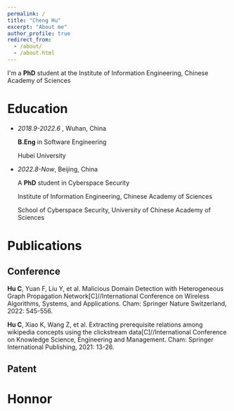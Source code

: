 ```yaml
---
permalink: /
title: "Cheng Hu"
excerpt: "About me"
author_profile: true
redirect_from: 
  - /about/
  - /about.html
---
```

I'm a **PhD** student at the Institute of Information Engineering, Chinese Academy of Sciences
# Education

* *2018.9-2022.6* , Wuhan, China
  
  **B.Eng** in Software Engineering
  
  Hubei University
  
* *2022.8-Now*, Beijing, China
  
  A **PhD** student in Cyberspace Security
  
  Institute of Information Engineering, Chinese Academy of Sciences
  
  School of Cyberspace Security, University of Chinese Academy of Sciences

# Publications

## Conference

**Hu C**, Yuan F, Liu Y, et al. Malicious Domain Detection with Heterogeneous Graph Propagation Network[C]//International Conference on Wireless Algorithms, Systems, and Applications. Cham: Springer Nature Switzerland, 2022: 545-556.

**Hu C**, Xiao K, Wang Z, et al. Extracting prerequisite relations among wikipedia concepts using the clickstream data[C]//International Conference on Knowledge Science, Engineering and Management. Cham: Springer International Publishing, 2021: 13-26.

## Patent


# Honnor
